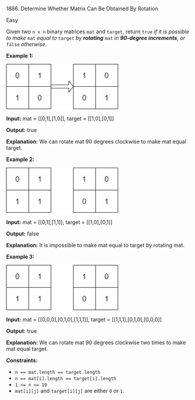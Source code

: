 1886\. Determine Whether Matrix Can Be Obtained By Rotation

Easy

Given two `n x n` binary matrices `mat` and `target`, return `true` _if it is possible to make_ `mat` _equal to_ `target` _by **rotating**_ `mat` _in **90-degree increments**, or_ `false` _otherwise._

**Example 1:**

![](grid3.png)

**Input:** mat = [[0,1],[1,0]], target = [[1,0],[0,1]]

**Output:** true

**Explanation:** We can rotate mat 90 degrees clockwise to make mat equal target. 

**Example 2:**

![](grid4.png)

**Input:** mat = [[0,1],[1,1]], target = [[1,0],[0,1]]

**Output:** false

**Explanation:** It is impossible to make mat equal to target by rotating mat. 

**Example 3:**

![](grid4.png)

**Input:** mat = [[0,0,0],[0,1,0],[1,1,1]], target = [[1,1,1],[0,1,0],[0,0,0]]

**Output:** true

**Explanation:** We can rotate mat 90 degrees clockwise two times to make mat equal target. 

**Constraints:**

*   `n == mat.length == target.length`
*   `n == mat[i].length == target[i].length`
*   `1 <= n <= 10`
*   `mat[i][j]` and `target[i][j]` are either `0` or `1`.